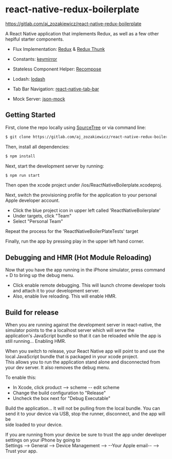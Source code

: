 # react-native-redux-boilerplate  
https://gitlab.com/aj_zozakiewicz/react-native-redux-boilerplate  

A React Native application that implements Redux, as well as a few other heplful starter components.  

- Flux Implementation: [Redux](https://github.com/reactjs/redux) & [Redux Thunk](https://github.com/gaearon/redux-thunk)  
- Constants: [keymirror](https://github.com/STRML/keyMirror)  
- Stateless Component Helper: [Recompose](https://github.com/acdlite/recompose)  
- Lodash: [lodash](https://lodash.com/)  
- Tab Bar Navigation: [react-native-tab-bar](https://www.npmjs.com/package/react-native-tab-bar)  

- Mock Server: [json-mock](https://github.com/therebelbeta/json-mock)

## Getting Started  

First, clone the repo locally using [SourceTree](https://www.sourcetreeapp.com/) or via command line:

```bash
$ git clone https://gitlab.com/aj_zozakiewicz/react-native-redux-boilerplate.git
```

Then, install all dependencies:

```bash
$ npm install
```

Next, start the development server by running:

```bash
$ npm run start
```

Then open the xcode project under /ios/ReactNativeBoilerplate.xcodeproj.  

Next, switch the provisioning profile for the application to your personal Apple developer account.  

- Click the blue project icon in upper left called 'ReactNativeBoilerplate'
- Under targets, click "Team"
- Select "Personal Team"

Repeat the process for the 'ReactNativeBoilerPlateTests' target  

Finally, run the app by pressing play in the upper left hand corner.

## Debugging and HMR (Hot Module Reloading)

Now that you have the app running in the iPhone simulator, press command + D to bring up the debug menu.  

- Click enable remote debugging. This will launch chrome developer tools and attach it to your development server.
- Also, enable live reloading. This will enable HMR.


## Build for release

When you are running against the development server in react-native, the simulator points to the a localhost server which will serve the  
application's JavaScript bundle so that it can be reloaded while the app is still running... Enabling HMR.  
  
When you switch to release, your React Native app will point to and use the local JavaScript bundle that is packaged in your xcode project.  
This allows you to run the application stand alone and disconnected from your dev server. It also removes the debug menu.

To enable this:

- In Xcode, click product --> scheme -- edit scheme
- Change the build configuration to "Release"
- Uncheck the box next for "Debug Executable"

Build the application... It will not be pulling from the local bundle. You can send it to your device via USB, stop the runner, disconnect, and the app will be  
side loaded to your device.

If you are running from your device be sure to trust the app under developer settings on your iPhone by going to  
Settings --> General --> Device Management --> --Your Apple email-- --> Trust your app.
